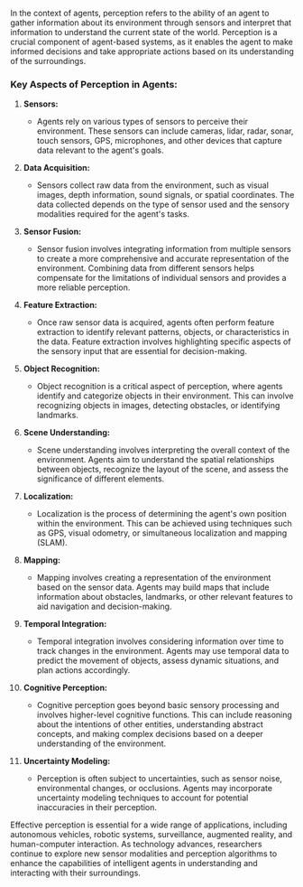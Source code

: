 In the context of agents, perception refers to the ability of an agent to gather information about its environment through sensors and interpret that information to understand the current state of the world. Perception is a crucial component of agent-based systems, as it enables the agent to make informed decisions and take appropriate actions based on its understanding of the surroundings.

### Key Aspects of Perception in Agents:

1. **Sensors:**
   - Agents rely on various types of sensors to perceive their environment. These sensors can include cameras, lidar, radar, sonar, touch sensors, GPS, microphones, and other devices that capture data relevant to the agent's goals.

2. **Data Acquisition:**
   - Sensors collect raw data from the environment, such as visual images, depth information, sound signals, or spatial coordinates. The data collected depends on the type of sensor used and the sensory modalities required for the agent's tasks.

3. **Sensor Fusion:**
   - Sensor fusion involves integrating information from multiple sensors to create a more comprehensive and accurate representation of the environment. Combining data from different sensors helps compensate for the limitations of individual sensors and provides a more reliable perception.

4. **Feature Extraction:**
   - Once raw sensor data is acquired, agents often perform feature extraction to identify relevant patterns, objects, or characteristics in the data. Feature extraction involves highlighting specific aspects of the sensory input that are essential for decision-making.

5. **Object Recognition:**
   - Object recognition is a critical aspect of perception, where agents identify and categorize objects in their environment. This can involve recognizing objects in images, detecting obstacles, or identifying landmarks.

6. **Scene Understanding:**
   - Scene understanding involves interpreting the overall context of the environment. Agents aim to understand the spatial relationships between objects, recognize the layout of the scene, and assess the significance of different elements.

7. **Localization:**
   - Localization is the process of determining the agent's own position within the environment. This can be achieved using techniques such as GPS, visual odometry, or simultaneous localization and mapping (SLAM).

8. **Mapping:**
   - Mapping involves creating a representation of the environment based on the sensor data. Agents may build maps that include information about obstacles, landmarks, or other relevant features to aid navigation and decision-making.

9. **Temporal Integration:**
   - Temporal integration involves considering information over time to track changes in the environment. Agents may use temporal data to predict the movement of objects, assess dynamic situations, and plan actions accordingly.

10. **Cognitive Perception:**
    - Cognitive perception goes beyond basic sensory processing and involves higher-level cognitive functions. This can include reasoning about the intentions of other entities, understanding abstract concepts, and making complex decisions based on a deeper understanding of the environment.

11. **Uncertainty Modeling:**
    - Perception is often subject to uncertainties, such as sensor noise, environmental changes, or occlusions. Agents may incorporate uncertainty modeling techniques to account for potential inaccuracies in their perception.

Effective perception is essential for a wide range of applications, including autonomous vehicles, robotic systems, surveillance, augmented reality, and human-computer interaction. As technology advances, researchers continue to explore new sensor modalities and perception algorithms to enhance the capabilities of intelligent agents in understanding and interacting with their surroundings.